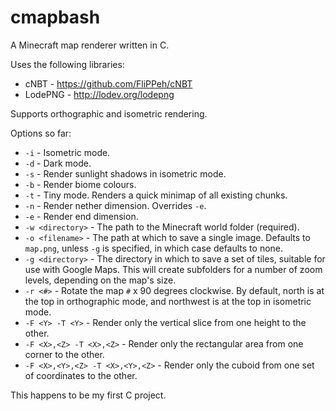 cmapbash
========

A Minecraft map renderer written in C.

Uses the following libraries:
- cNBT - https://github.com/FliPPeh/cNBT
- LodePNG - http://lodev.org/lodepng

Supports orthographic and isometric rendering.

Options so far:
- `-i` - Isometric mode.
- `-d` - Dark mode.
- `-s` - Render sunlight shadows in isometric mode.
- `-b` - Render biome colours.
- `-t` - Tiny mode. Renders a quick minimap of all existing chunks.
- `-n` - Render nether dimension. Overrides `-e`.
- `-e` - Render end dimension.
- `-w <directory>` - The path to the Minecraft world folder (required).
- `-o <filename>` - The path at which to save a single image.
  Defaults to `map.png`, unless `-g` is specified, in which case defaults to none.
- `-g <directory>` - The directory in which to save a set of tiles,
  suitable for use with Google Maps.
  This will create subfolders for a number of zoom levels, depending on the map's size.
- `-r <#>` - Rotate the map `#` x 90 degrees clockwise.
  By default, north is at the top in orthographic mode,
  and northwest is at the top in isometric mode.
- `-F <Y> -T <Y>` - Render only the vertical slice from one height to the other.
- `-F <X>,<Z> -T <X>,<Z>` - Render only the rectangular area from one corner to the other.
- `-F <X>,<Y>,<Z> -T <X>,<Y>,<Z>` - Render only the cuboid from one set of coordinates to the other.

This happens to be my first C project.
